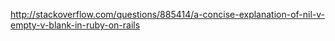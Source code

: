 http://stackoverflow.com/questions/885414/a-concise-explanation-of-nil-v-empty-v-blank-in-ruby-on-rails
